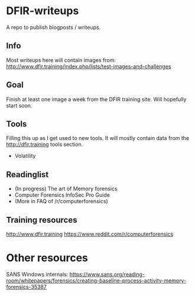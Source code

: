 # DFIR-writeups
A repo to publish blogposts / writeups.

## Info
Most writeups here will contain images from:
http://www.dfir.training/index.php/lists/test-images-and-challenges

## Goal
Finish at least one image a week from the DFIR training site. Will hopefully start soon.

## Tools
Filling this up as I get used to new tools. It will mostly contain data from the http://dfir.training tools section.
* Volatility

## Readinglist
* (In progress) The art of Memory forensics 
* Computer Forensics InfoSec Pro Guide
* (More in FAQ of /r/computerforensics)

## Training resources
http://www.dfir.training
https://www.reddit.com/r/computerforensics

# Other resources
SANS Windows internals: https://www.sans.org/reading-room/whitepapers/forensics/creating-baseline-process-activity-memory-forensics-35387
